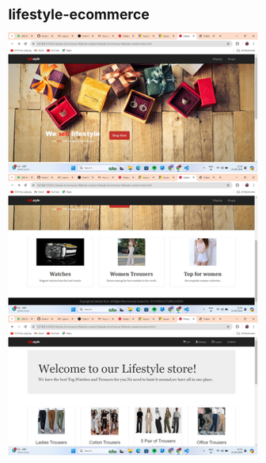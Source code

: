 # lifestyle-ecommerce
![it is the landig page of our project](landingpage.jpg)
![it is the bottom section of our landing page](bottom.jpg)
![it is the second page of our project](2ndpage.jpg)

